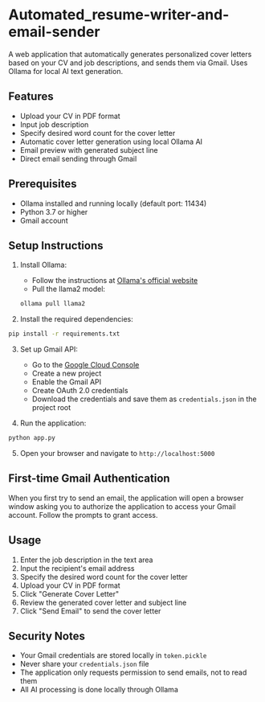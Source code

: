 # Automated_resume-writer-and-email-sender

A web application that automatically generates personalized cover letters based on your CV and job descriptions, and sends them via Gmail. Uses Ollama for local AI text generation.

## Features

- Upload your CV in PDF format
- Input job description
- Specify desired word count for the cover letter
- Automatic cover letter generation using local Ollama AI
- Email preview with generated subject line
- Direct email sending through Gmail

## Prerequisites

- Ollama installed and running locally (default port: 11434)
- Python 3.7 or higher
- Gmail account

## Setup Instructions

1. Install Ollama:
   - Follow the instructions at [Ollama's official website](https://ollama.ai/)
   - Pull the llama2 model:
   ```bash
   ollama pull llama2
   ```

2. Install the required dependencies:
```bash
pip install -r requirements.txt
```

3. Set up Gmail API:
   - Go to the [Google Cloud Console](https://console.cloud.google.com/)
   - Create a new project
   - Enable the Gmail API
   - Create OAuth 2.0 credentials
   - Download the credentials and save them as `credentials.json` in the project root

4. Run the application:
```bash
python app.py
```

5. Open your browser and navigate to `http://localhost:5000`

## First-time Gmail Authentication

When you first try to send an email, the application will open a browser window asking you to authorize the application to access your Gmail account. Follow the prompts to grant access.

## Usage

1. Enter the job description in the text area
2. Input the recipient's email address
3. Specify the desired word count for the cover letter
4. Upload your CV in PDF format
5. Click "Generate Cover Letter"
6. Review the generated cover letter and subject line
7. Click "Send Email" to send the cover letter

## Security Notes

- Your Gmail credentials are stored locally in `token.pickle`
- Never share your `credentials.json` file
- The application only requests permission to send emails, not to read them
- All AI processing is done locally through Ollama 
